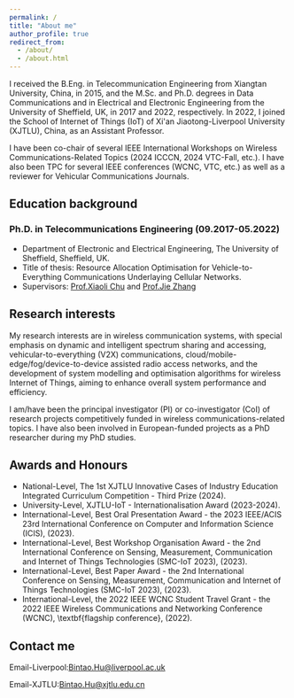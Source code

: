 ```yaml
---
permalink: /
title: "About me"
author_profile: true
redirect_from: 
  - /about/
  - /about.html
---
```


I received the B.Eng. in Telecommunication Engineering from Xiangtan University, China, in 2015, and the M.Sc. and Ph.D. degrees in Data Communications and in Electrical and Electronic Engineering from the University of Sheffield, UK, in 2017 and 2022, respectively. In 2022, I joined the School of Internet of Things (IoT) of Xi'an Jiaotong-Liverpool University (XJTLU), China, as an Assistant Professor.  

I have been co-chair of several IEEE International Workshops on Wireless Communications-Related Topics (2024 ICCCN, 2024 VTC-Fall, etc.). I have also been TPC for several IEEE conferences (WCNC, VTC, etc.) as well as a reviewer for Vehicular Communications Journals.

## Education background

### Ph.D. in Telecommunications Engineering (09.2017-05.2022)
* Department of Electronic and Electrical Engineering, The University of Sheffield, Sheffield, UK.
* Title of thesis: Resource Allocation Optimisation for Vehicle-to-Everything Communications Underlaying Cellular Networks.
* Supervisors: [Prof.Xiaoli Chu](https://www.sheffield.ac.uk/eee/people/academic-staff/xiaoli-chu) and [Prof.Jie Zhang](https://www.sheffield.ac.uk/eee/people/academic-staff/jie-zhang)

## Research interests

My research interests are in wireless communication systems, with special emphasis on dynamic and intelligent spectrum sharing and accessing, vehicular-to-everything (V2X) communications, cloud/mobile-edge/fog/device-to-device assisted radio access networks, and the development of system modelling and optimisation algorithms for wireless Internet of Things, aiming to enhance overall system performance and efficiency. 

I am/have been the principal investigator (PI) or co-investigator (CoI) of research projects competitively funded in wireless communications-related topics. I have also been involved in European-funded projects as a PhD researcher during my PhD studies.  

## Awards and Honours

* National-Level, The 1st XJTLU Innovative Cases of Industry Education Integrated Curriculum Competition - Third Prize (2024).
* University-Level, XJTLU-IoT - Internationalisation Award (2023-2024).
* International-Level, Best Oral Presentation Award - the 2023 IEEE/ACIS 23rd International Conference on Computer and Information Science (ICIS), (2023).
* International-Level, Best Workshop Organisation Award - the 2nd International Conference on Sensing, Measurement, Communication and Internet of Things Technologies (SMC-IoT 2023), (2023).
* International-Level, Best Paper Award - the 2nd International Conference on Sensing, Measurement, Communication and Internet of Things Technologies (SMC-IoT 2023), (2023).
* International-Level, the 2022 IEEE WCNC Student Travel Grant - the 2022 IEEE Wireless Communications and Networking Conference (WCNC), \textbf{flagship conference}, (2022).

## Contact me

Email-Liverpool:Bintao.Hu@liverpool.ac.uk

Email-XJTLU:Bintao.Hu@xjtlu.edu.cn
